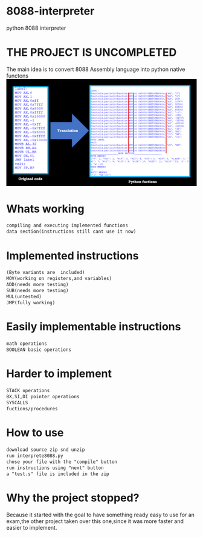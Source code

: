 # 8088-interpreter
python 8088 interpreter

# THE PROJECT IS UNCOMPLETED

The main idea is to convert 8088 Assembly language into python native functons
![](https://github.com/LoreBadTime/8088-interpreter/raw/main/translation.png)
# Whats working
```
compiling and executing implemented functions
data section(instructions still cant use it now)
```
# Implemented instructions
```
(Byte variants are  included)
MOV(working on registers,and variables)
ADD(needs more testing)
SUB(needs more testing)
MUL(untested)
JMP(fully working)
```
# Easily implementable instructions
```
math operations
BOOLEAN basic operations
```
# Harder to implement
```
STACK operations
BX,SI,DI pointer operations
SYSCALLS
fuctions/procedures
```
# How to use
```
download source zip snd unzip
run interprete8088.py
chose your file with the "compile" button
run instructions using "next" button
a "test.s" file is included in the zip
```
# Why the project stopped?
Because it started with the goal to have something ready easy to use for an exam,the other project taken over this one,since it was more faster and easier to implement. 

